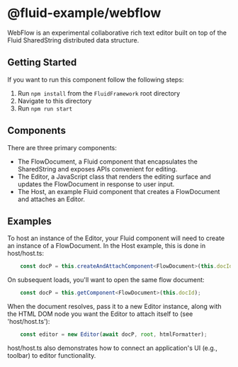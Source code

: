 # @fluid-example/webflow

WebFlow is an experimental collaborative rich text editor built on top of the Fluid SharedString distributed data structure.

## Getting Started

If you want to run this component follow the following steps:

1. Run `npm install` from the `FluidFramework` root directory
2. Navigate to this directory
3. Run `npm run start`

## Components

There are three primary components:

* The FlowDocument, a Fluid component that encapsulates the SharedString and exposes APIs convenient for editing.
* The Editor, a JavaScript class that renders the editing surface and updates the FlowDocument in response to user input.
* The Host, an example Fluid component that creates a FlowDocument and attaches an Editor.

## Examples

To host an instance of the Editor, your Fluid component will need to create an instance of a FlowDocument.  In the Host
example, this is done in host/host.ts:

```ts
    const docP = this.createAndAttachComponent<FlowDocument>(this.docId, FlowDocument.type);
```

On subsequent loads, you'll want to open the same flow document:

```ts
    const docP = this.getComponent<FlowDocument>(this.docId);
```

When the document resolves, pass it to a new Editor instance, along with the HTML DOM node you want the Editor to attach
itself to (see 'host/host.ts'):

```ts
    const editor = new Editor(await docP, root, htmlFormatter);
```

host/host.ts also demonstrates how to connect an application's UI (e.g., toolbar) to editor functionality.
